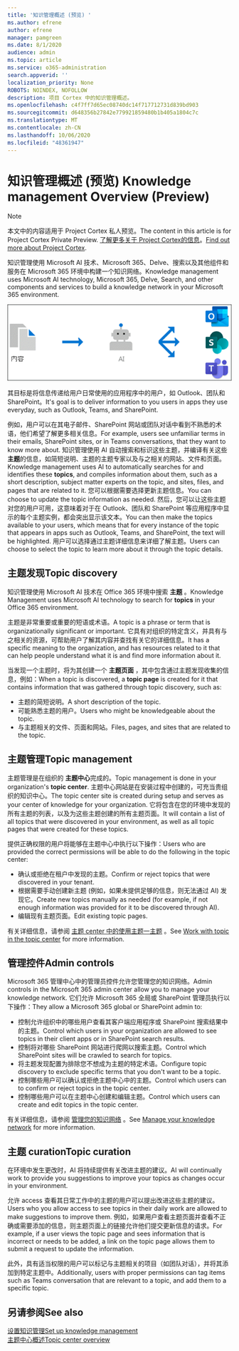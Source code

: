 ```yaml
---
title: '知识管理概述 (预览) '
ms.author: efrene
author: efrene
manager: pamgreen
ms.date: 8/1/2020
audience: admin
ms.topic: article
ms.service: o365-administration
search.appverid: ''
localization_priority: None
ROBOTS: NOINDEX, NOFOLLOW
description: 项目 Cortex 中的知识管理概述。
ms.openlocfilehash: c4f7ff7d65ec08740dc14f717712731d839bd903
ms.sourcegitcommit: d648356b27842e779921859480b1b405a1804c7c
ms.translationtype: MT
ms.contentlocale: zh-CN
ms.lasthandoff: 10/06/2020
ms.locfileid: "48361947"
---
```

# <a name="knowledge-management-overview-preview"></a><span data-ttu-id="77e83-103">知识管理概述 (预览) </span><span class="sxs-lookup"><span data-stu-id="77e83-103">Knowledge management Overview (Preview)</span></span>

> [!Note] 
> <span data-ttu-id="77e83-104">本文中的内容适用于 Project Cortex 私人预览。</span><span class="sxs-lookup"><span data-stu-id="77e83-104">The content in this article is for Project Cortex Private Preview.</span></span> <span data-ttu-id="77e83-105">[了解更多关于 Project Cortex的信息](https://aka.ms/projectcortex)。</span><span class="sxs-lookup"><span data-stu-id="77e83-105">[Find out more about Project Cortex](https://aka.ms/projectcortex).</span></span>

<span data-ttu-id="77e83-106">知识管理使用 Microsoft AI 技术、Microsoft 365、Delve、搜索以及其他组件和服务在 Microsoft 365 环境中构建一个知识网络。</span><span class="sxs-lookup"><span data-stu-id="77e83-106">Knowledge management uses Microsoft AI technology, Microsoft 365, Delve, Search, and other components and services to build a knowledge network in your Microsoft 365 environment.</span></span> 

   ![知识管理流程](../media/content-understanding/knowledge-management-flowchart.png) </br> 

<span data-ttu-id="77e83-108">其目标是将信息传递给用户日常使用的应用程序中的用户，如 Outlook、团队和 SharePoint。</span><span class="sxs-lookup"><span data-stu-id="77e83-108">It's goal is to deliver information to you users in apps they use everyday, such as Outlook, Teams, and SharePoint.</span></span>

<span data-ttu-id="77e83-109">例如，用户可以在其电子邮件、SharePoint 网站或团队对话中看到不熟悉的术语，他们希望了解更多相关信息。</span><span class="sxs-lookup"><span data-stu-id="77e83-109">For example, users see unfamiliar terms in their emails, SharePoint sites, or in Teams conversations, that they want to know more about.</span></span> <span data-ttu-id="77e83-110">知识管理使用 AI 自动搜索和标识这些主题，并编译有关这些 **主题**的信息，如简短说明、主题的主题专家以及与之相关的网站、文件和页面。</span><span class="sxs-lookup"><span data-stu-id="77e83-110">Knowledge management uses AI to automatically searches for and identifies these **topics**, and compiles information about them, such as a short description, subject matter experts on the topic, and sites, files, and pages that are related to it.</span></span> <span data-ttu-id="77e83-111">您可以根据需要选择更新主题信息。</span><span class="sxs-lookup"><span data-stu-id="77e83-111">You can choose to update the topic information as needed.</span></span> <span data-ttu-id="77e83-112">然后，您可以让这些主题对您的用户可用，这意味着对于在 Outlook、团队和 SharePoint 等应用程序中显示的每个主题实例，都会突出显示该文本。</span><span class="sxs-lookup"><span data-stu-id="77e83-112">You can then make the topics available to your users, which means that for every instance of the topic that appears in apps such as Outlook, Teams, and SharePoint, the text will be highlighted.</span></span> <span data-ttu-id="77e83-113">用户可以选择通过主题详细信息来详细了解主题。</span><span class="sxs-lookup"><span data-stu-id="77e83-113">Users can choose to select the topic to learn more about it through the topic details.</span></span>


## <a name="topic-discovery"></a><span data-ttu-id="77e83-114">主题发现</span><span class="sxs-lookup"><span data-stu-id="77e83-114">Topic discovery</span></span>

<span data-ttu-id="77e83-115">知识管理使用 Microsoft AI 技术在 Office 365 环境中搜索 **主题** 。</span><span class="sxs-lookup"><span data-stu-id="77e83-115">Knowledge Management uses Microsoft AI technology to search for **topics** in your Office 365 environment.</span></span>

<span data-ttu-id="77e83-116">主题是非常重要或重要的短语或术语。</span><span class="sxs-lookup"><span data-stu-id="77e83-116">A topic is a phrase or term that is organizationally significant or important.</span></span> <span data-ttu-id="77e83-117">它具有对组织的特定含义，并具有与之相关的资源，可帮助用户了解其内容并查找有关它的详细信息。</span><span class="sxs-lookup"><span data-stu-id="77e83-117">It has a specific meaning to the organization, and has resources related to it that can help people understand what it is and find more information about it.</span></span>

<span data-ttu-id="77e83-118">当发现一个主题时，将为其创建一个 **主题页面** ，其中包含通过主题发现收集的信息，例如：</span><span class="sxs-lookup"><span data-stu-id="77e83-118">When a topic is discovered, a **topic page** is created for it that contains information that was gathered through topic discovery, such as:</span></span>

- <span data-ttu-id="77e83-119">主题的简短说明。</span><span class="sxs-lookup"><span data-stu-id="77e83-119">A short description of the topic.</span></span>
- <span data-ttu-id="77e83-120">可能熟悉主题的用户。</span><span class="sxs-lookup"><span data-stu-id="77e83-120">Users who might be knowledgeable about the topic.</span></span>
- <span data-ttu-id="77e83-121">与主题相关的文件、页面和网站。</span><span class="sxs-lookup"><span data-stu-id="77e83-121">Files, pages, and sites that are related to the topic.</span></span>


## <a name="topic-management"></a><span data-ttu-id="77e83-122">主题管理</span><span class="sxs-lookup"><span data-stu-id="77e83-122">Topic management</span></span>

<span data-ttu-id="77e83-123">主题管理是在组织的 **主题中心**完成的。</span><span class="sxs-lookup"><span data-stu-id="77e83-123">Topic management is done in your organization's **topic center**.</span></span> <span data-ttu-id="77e83-124">主题中心网站是在安装过程中创建的，可充当贵组织的知识中心。</span><span class="sxs-lookup"><span data-stu-id="77e83-124">The topic center site is created during setup and serves as your center of knowledge for your organization.</span></span> <span data-ttu-id="77e83-125">它将包含在您的环境中发现的所有主题的列表，以及为这些主题创建的所有主题页面。</span><span class="sxs-lookup"><span data-stu-id="77e83-125">It will contain a list of all topics that were discovered in your environment, as well as all topic pages that were created for these topics.</span></span> 

<span data-ttu-id="77e83-126">提供正确权限的用户将能够在主题中心中执行以下操作：</span><span class="sxs-lookup"><span data-stu-id="77e83-126">Users who are provided the correct permissions will be able to do the following in the topic center:</span></span>

- <span data-ttu-id="77e83-127">确认或拒绝在租户中发现的主题。</span><span class="sxs-lookup"><span data-stu-id="77e83-127">Confirm or reject topics that were discovered in your tenant.</span></span>
- <span data-ttu-id="77e83-128">根据需要手动创建新主题 (例如，如果未提供足够的信息，则无法通过 AI) 发现它。</span><span class="sxs-lookup"><span data-stu-id="77e83-128">Create new topics manually as needed (for example, if not enough information was provided for it to be discovered through AI).</span></span>
- <span data-ttu-id="77e83-129">编辑现有主题页面。</span><span class="sxs-lookup"><span data-stu-id="77e83-129">Edit existing topic pages.</span></span></br>

<span data-ttu-id="77e83-130">有关详细信息，请参阅 [主题 center 中的使用主题一主题](work-with-topics.md) 。</span><span class="sxs-lookup"><span data-stu-id="77e83-130">See [Work with topic in the topic center](work-with-topics.md) for more information.</span></span>  


## <a name="admin-controls"></a><span data-ttu-id="77e83-131">管理控件</span><span class="sxs-lookup"><span data-stu-id="77e83-131">Admin controls</span></span>

<span data-ttu-id="77e83-132">Microsoft 365 管理中心中的管理员控件允许您管理您的知识网络。</span><span class="sxs-lookup"><span data-stu-id="77e83-132">Admin controls in the Microsoft 365 admin center  allow you to manage your knowledge network.</span></span> <span data-ttu-id="77e83-133">它们允许 Microsoft 365 全局或 SharePoint 管理员执行以下操作：</span><span class="sxs-lookup"><span data-stu-id="77e83-133">They allow a Microsoft 365 global or SharePoint admin to:</span></span>

- <span data-ttu-id="77e83-134">控制允许组织中的哪些用户查看其客户端应用程序或 SharePoint 搜索结果中的主题。</span><span class="sxs-lookup"><span data-stu-id="77e83-134">Control which users in your organization are allowed to see topics in their client apps or in SharePoint search results.</span></span>
- <span data-ttu-id="77e83-135">控制将对哪些 SharePoint 网站进行爬网以搜索主题。</span><span class="sxs-lookup"><span data-stu-id="77e83-135">Control which SharePoint sites will be crawled to search for topics.</span></span>
- <span data-ttu-id="77e83-136">将主题发现配置为排除您不想成为主题的特定术语。</span><span class="sxs-lookup"><span data-stu-id="77e83-136">Configure topic discovery to exclude specific terms that you don't want to be a topic.</span></span>
- <span data-ttu-id="77e83-137">控制哪些用户可以确认或拒绝主题中心中的主题。</span><span class="sxs-lookup"><span data-stu-id="77e83-137">Control which users can to confirm or reject topics in the topic center.</span></span>
- <span data-ttu-id="77e83-138">控制哪些用户可以在主题中心创建和编辑主题。</span><span class="sxs-lookup"><span data-stu-id="77e83-138">Control which users can create and edit topics in the topic center.</span></span>

<span data-ttu-id="77e83-139">有关详细信息，请参阅 [管理您的知识网络](manage-knowledge-network.md) 。</span><span class="sxs-lookup"><span data-stu-id="77e83-139">See [Manage your knowledge network](manage-knowledge-network.md) for more information.</span></span> 

## <a name="topic-curation"></a><span data-ttu-id="77e83-140">主题 curation</span><span class="sxs-lookup"><span data-stu-id="77e83-140">Topic curation</span></span>

<span data-ttu-id="77e83-141">在环境中发生更改时，AI 将持续提供有关改进主题的建议。</span><span class="sxs-lookup"><span data-stu-id="77e83-141">AI will continually work to provide you suggestions to improve your topics as changes occur in your environment.</span></span>

<span data-ttu-id="77e83-142">允许 access 查看其日常工作中的主题的用户可以提出改进这些主题的建议。</span><span class="sxs-lookup"><span data-stu-id="77e83-142">Users who you allow access to see topics in their daily work are allowed to make suggestions to improve them.</span></span> <span data-ttu-id="77e83-143">例如，如果用户查看主题页面并查看不正确或需要添加的信息，则主题页面上的链接允许他们提交更新信息的请求。</span><span class="sxs-lookup"><span data-stu-id="77e83-143">For example, if a user views the topic page and sees information that is incorrect or needs to be added, a link on the topic page allows them to submit a request to update the information.</span></span>

<span data-ttu-id="77e83-144">此外，具有适当权限的用户可以标记与主题相关的项目（如团队对话），并将其添加到特定主题中。</span><span class="sxs-lookup"><span data-stu-id="77e83-144">Additionally, users with proper permissions can tag items such as Teams conversation that are relevant to a topic, and add them to a specific topic.</span></span>




## <a name="see-also"></a><span data-ttu-id="77e83-145">另请参阅</span><span class="sxs-lookup"><span data-stu-id="77e83-145">See also</span></span>
[<span data-ttu-id="77e83-146">设置知识管理</span><span class="sxs-lookup"><span data-stu-id="77e83-146">Set up knowledge management</span></span>](set-up-knowledge-network.md)</br>
[<span data-ttu-id="77e83-147">主题中心概述</span><span class="sxs-lookup"><span data-stu-id="77e83-147">Topic center overview</span></span>](topic-center-overview.md)
